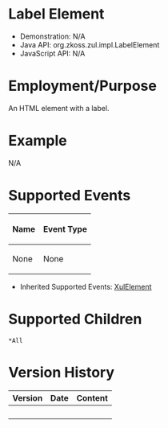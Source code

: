 # Label Element

- Demonstration: N/A
- Java API: <javadoc>org.zkoss.zul.impl.LabelElement</javadoc>
- JavaScript API: N/A

# Employment/Purpose

An HTML element with a label.

# Example

N/A

# Supported Events

<table>
<thead>
<tr class="header">
<th><center>
<p>Name</p>
</center></th>
<th><center>
<p>Event Type</p>
</center></th>
</tr>
</thead>
<tbody>
<tr class="odd">
<td><p>None</p></td>
<td><p>None</p></td>
</tr>
</tbody>
</table>

- Inherited Supported Events: [
  XulElement](ZK_Component_Reference/Base_Components/XulElement#Supported_Events)

# Supported Children

`*All`

# Version History

| Version | Date | Content |
|---------|------|---------|
|         |      |         |
